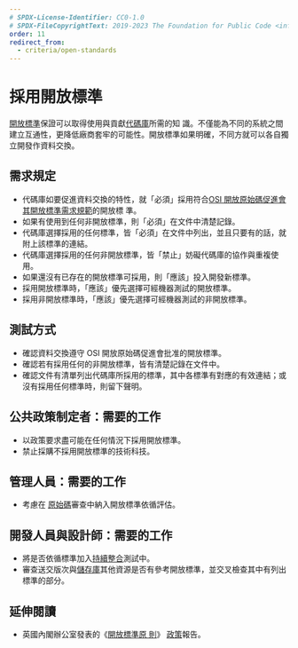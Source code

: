 ```yaml
---
# SPDX-License-Identifier: CC0-1.0
# SPDX-FileCopyrightText: 2019-2023 The Foundation for Public Code <info@publiccode.net>, https://standard.publiccode.net/AUTHORS
order: 11
redirect_from:
  - criteria/open-standards
---
```


# 採用開放標準

[開放標準](../glossary.md#open-standard)保證可以取得使用與貢獻[代碼庫](../glossary.md#codebase)所需的知
識。不僅能為不同的系統之間建立互通性，更降低廠商套牢的可能性。開放標準如果明確，不同方就可以各自獨立開發作資料交換。

## 需求規定

* 代碼庫如要促進資料交換的特性，就「必須」採用符合[OSI 開放原始碼促進會其開放標準需求規範](https://opensource.org/osr)的開放標
準。
* 如果有使用到任何非開放標準，則「必須」在文件中清楚記錄。
* 代碼庫選擇採用的任何標準，皆「必須」在文件中列出，並且只要有的話，就附上該標準的連結。
* 代碼庫選擇採用的任何非開放標準，皆「禁止」妨礙代碼庫的協作與重複使用。
* 如果還沒有已存在的開放標準可採用，則「應該」投入開發新標準。
* 採用開放標準時，「應該」優先選擇可經機器測試的開放標準。
* 採用非開放標準時，「應該」優先選擇可經機器測試的非開放標準。

## 測試方式

* 確認資料交換遵守 OSI 開放原始碼促進會批准的開放標準。
* 確認若有採用任何的非開放標準，皆有清楚記錄在文件中。
* 確認文件有清單列出代碼庫所採用的標準，其中各標準有對應的有效連結；或沒有採用任何標準時，則留下聲明。

## 公共政策制定者：需要的工作

* 以政策要求盡可能在任何情況下採用開放標準。
* 禁止採購不採用開放標準的技術科技。

## 管理人員：需要的工作

* 考慮在 [原始碼](../glossary.md#source-code)審查中納入開放標準依循評估。

## 開發人員與設計師：需要的工作

* 將是否依循標準加入[持續整合](../glossary.md#continuous-integration)測試中。
* 審查送交版次與[儲存庫](../glossary.md#repository)其他資源是否有參考開放標準，並交叉檢查其中有列出標準的部分。

## 延伸閱讀

* 英國內閣辦公室發表的《[開放標準原
則](https://www.gov.uk/government/publications/open-standards-principles/open-standards-principles)》
[政策](../glossary.md#policy)報告。
